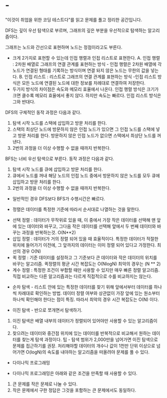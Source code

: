 # -

"이것이 취업을 위한 코딩 테스트다"를 읽고 문제를 풀고 정리한 공간입니다.

DFS는 깊이 우선 탐색으로 부르며, 그래프의 깊은 부분을 우선적으로 탐색하는 알고리즘이다.

그래프는 노드와 간선으로 표현하며 노드는 정점이라고도 부른다.

- 크게 2가지로 표현할 수 있는데 인접 행렬과 인접 리스트로 표현한다.
  A. 인접 행렬 : 2차원 배열로 그래프의 연결 관계를 표현하는 방식 - 인접 행렬은 2차원 배열에 각 노드가 연결된 형태를 기록하는 방식이며 연결 돠지 않은 노드는 무한의 값을 넣는다.
  B. 인접 리스트 : 리스트로 그래프의 연결 관계를 표현하는 방식 -인접 리스트 방식은 모든 노드에 연결된 노드에 대한 정보를 차례대로 연결하여 저장한다.
- 두가지 방식의 차이점은 속도와 메모리 효율에서 나온다. 인접 행렬 방식은 크기가 크면 클수록 메모리 효율에서 좋지 않다. 하지만 속도는 빠르다. 인접 리스트 방식은 그와 반대다.

DFS의 구체적인 동작 과정은 다음과 같다.

1. 탐색 시작 노드를 스택에 삽입하고 방문 처리를 한다.
2. 스택의 최상단 노드에 방문하지 않은 인접 노드가 있으면 그 인접 노드를 스택에 넣고 방문 처리를 한다. 방문하지 않은 인접 노드가 없으면 스택에서 최상단 노드를 꺼낸다.
3. 2번의 과정을 더 이상 수행할 수 없을 때까지 반복한다.

BFS는 너비 우선 탐색으로 부른다. 동작 과정은 다음과 같다.

1. 탐색 시작 노드를 큐에 삽입하고 방문 처리를 한다.
2. 큐에서 노드를 꺼내 해당 노드의 인접 노드 중에서 방문하지 않은 노드를 모두 큐에 삽입하고 방문 처리를 한다.
3. 2번의 과정을 더 이상 수행할 수 없을 때까지 반복한다.

- 일반적인 경우 DFS보다 BFS가 수행시간은 빠르다.

* 정렬은 데이터를 특정한 기준에 따라서 순서대로 나열하는 것을 말한다.

- 선택 정렬 : 데이터가 무작위로 있을 때, 이 중에서 가장 작은 데이터를 선택해 맨 앞에 있는 데이터와 바꾸고, 그다음 작은 데이터를 선택해 앞에서 두 번째 데이터와 바꾸는 과정을 반복하는것. O(N\*\*2)
- 삽입 정렬 : 데이터가 거의 정렬 되어 있을 때 효율적이다. 특정한 데이터가 적절한 위치에 들어가기 이전에, 그 앞까지의 데이터는 이미 정렬 되어 있다고 가정한다. 최선의 경우 O(N)
- 퀵 정렬 : 기준 데이터를 설정하고 그 기준보다 큰 데이터와 작은 데이터의 위치를 바꾸는 알고리즘. 퀵정렬의 평균 시간 복잡도는 O(NlogN) 최악의 경우는 (N \*\* 2)
- 계수 정렬 : 특정한 조건이 부합할 때만 사용할 수 있지만 매우 빠른 정렬 알고리즘. 직접 비교하는 다른 알고리즘과는 다르게 직접적으로 수를 비교하지는 않는다.

* 순차 탐색 - 리스트 안에 있는 특정한 데이터를 찾기 위해 앞에서부터 데이터를 하나씩 차례대로 확인하는 방법. 데이터 정렬 여부와 상관없이 가장 앞에 있는 원소부터 하나씩 확인해야 한다는 점이 특징.
  따라서 최악의 경우 시간 복잡도는 O(N) 이다.

* 이진 탐색 - 반으로 쪼개면서 탐색하기.
1. 이진 탐색은 배열 내부의 데이터가 정렬되어 있어야만 사용할 수 있는 알고리즘이다.
2. 찾으려는 데이터와 중간점 위치에 있는 데이터를 반복적으로 비교해서 원하는 데이터를 찾는게 탐색 과정이다.
팁 - 탐색 범위가 2,000만을 넘어가면 이진 탐색으로 문제를 접근하기를 권장. 처리해야할 데이터의 개수나 값이 1천만 단위 이상으로 넘어가면 O(logN)의 속도를 내야하는 알고리즘을 떠올려야 문제를 풀 수 있다.


* 다이나믹 프로그래밍

- 다이나믹 프로그래밍은 아래와 같은 조건을 만족할 때 사용할 수 있다.

1. 큰 문제를 작은 문제로 나눌 수 있다.
2. 작은 문제에서 구한 정답은 그것을 포함하는 큰 문제에서도 동일하다.

